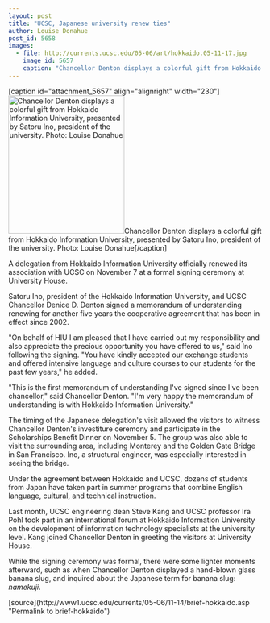 ```yaml
---
layout: post
title: "UCSC, Japanese university renew ties"
author: Louise Donahue
post_id: 5658
images:
  - file: http://currents.ucsc.edu/05-06/art/hokkaido.05-11-17.jpg
    image_id: 5657
    caption: "Chancellor Denton displays a colorful gift from Hokkaido Information University, presented by Satoru Ino, president of the university. Photo: Louise Donahue"
---
```


[caption id="attachment_5657" align="alignright" width="230"]<a href="http://localhost/mysite/wp-content/uploads/2005/11/hokkaido.05-11-17.jpg"><img class="size-full wp-image-5657" src="http://localhost/mysite/wp-content/uploads/2005/11/hokkaido.05-11-17.jpg" alt="Chancellor Denton displays a colorful gift from Hokkaido Information University, presented by Satoru Ino, president of the university. Photo: Louise Donahue" width="230" height="274" /></a>Chancellor Denton displays a colorful gift from Hokkaido Information University, presented by Satoru Ino, president of the university. Photo: Louise Donahue[/caption]
<a name="content" id="content"></a>
<p>
  A delegation from Hokkaido Information University officially renewed its association with UCSC on November 7 at a formal signing ceremony at University House.
</p>
<p>
  Satoru Ino, president of the Hokkaido Information University, and UCSC Chancellor Denice D. Denton signed a memorandum of understanding renewing for another five years the cooperative agreement that has been in effect since 2002.
</p>
<p>
  "On behalf of HIU I am pleased that I have carried out my responsibility and also appreciate the precious opportunity you have offered to us," said Ino following the signing. "You have kindly accepted our exchange students and offered intensive language and culture courses to our students for the past few years," he added.
</p>
<p>
  "This is the first memorandum of understanding I've signed since I've been chancellor," said Chancellor Denton. "I'm very happy the memorandum of understanding is with Hokkaido Information University."
</p>
<p>
  The timing of the Japanese delegation's visit allowed the visitors to witness Chancellor Denton's investiture ceremony and participate in the Scholarships Benefit Dinner on November 5. The group was also able to visit the surrounding area, including Monterey and the Golden Gate Bridge in San Francisco. Ino, a structural engineer, was especially interested in seeing the bridge.
</p>
<p>
  Under the agreement between Hokkaido and UCSC, dozens of students from Japan have taken part in summer programs that combine English language, cultural, and technical instruction.
</p>
<p>
  Last month, UCSC engineering dean Steve Kang and UCSC professor Ira Pohl took part in an international forum at Hokkaido Information University on the development of information technology specialists at the university level. Kang joined Chancellor Denton in greeting the visitors at University House.
</p>
<p>
  While the signing ceremony was formal, there were some lighter moments afterward, such as when Chancellor Denton displayed a hand-blown glass banana slug, and inquired about the Japanese term for banana slug: <i>namekuji</i>.
</p>
[source](http://www1.ucsc.edu/currents/05-06/11-14/brief-hokkaido.asp "Permalink to brief-hokkaido")
